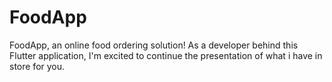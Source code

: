 # FoodApp
FoodApp, an online food ordering solution! As a developer behind this Flutter application, I'm excited to continue the presentation of what i have in store for you. 
